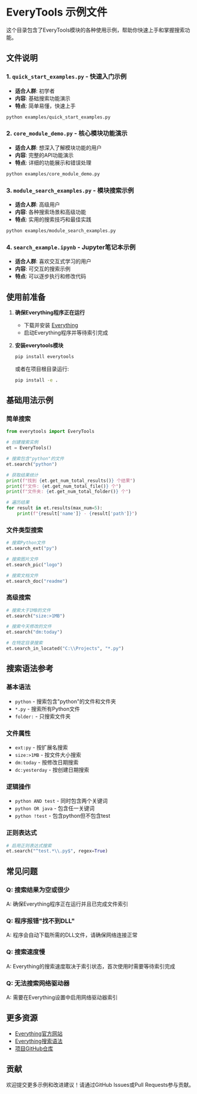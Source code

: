 # EveryTools 示例文件

这个目录包含了EveryTools模块的各种使用示例，帮助你快速上手和掌握搜索功能。

## 文件说明

### 1. `quick_start_examples.py` - 快速入门示例
- **适合人群**: 初学者
- **内容**: 基础搜索功能演示
- **特点**: 简单易懂，快速上手

```bash
python examples/quick_start_examples.py
```

### 2. `core_module_demo.py` - 核心模块功能演示
- **适合人群**: 想深入了解模块功能的用户
- **内容**: 完整的API功能演示
- **特点**: 详细的功能展示和错误处理

```bash
python examples/core_module_demo.py
```

### 3. `module_search_examples.py` - 模块搜索示例
- **适合人群**: 高级用户
- **内容**: 各种搜索场景和高级功能
- **特点**: 实用的搜索技巧和最佳实践

```bash
python examples/module_search_examples.py
```

### 4. `search_example.ipynb` - Jupyter笔记本示例
- **适合人群**: 喜欢交互式学习的用户
- **内容**: 可交互的搜索示例
- **特点**: 可以逐步执行和修改代码

## 使用前准备

1. **确保Everything程序正在运行**
   - 下载并安装 [Everything](https://www.voidtools.com/)
   - 启动Everything程序并等待索引完成

2. **安装everytools模块**
   ```bash
   pip install everytools
   ```
   或者在项目根目录运行:
   ```bash
   pip install -e .
   ```

## 基础用法示例

### 简单搜索
```python
from everytools import EveryTools

# 创建搜索实例
et = EveryTools()

# 搜索包含"python"的文件
et.search("python")

# 获取结果统计
print(f"找到 {et.get_num_total_results()} 个结果")
print(f"文件: {et.get_num_total_file()} 个")
print(f"文件夹: {et.get_num_total_folder()} 个")

# 遍历结果
for result in et.results(max_num=5):
    print(f"{result['name']} - {result['path']}")
```

### 文件类型搜索
```python
# 搜索Python文件
et.search_ext("py")

# 搜索图片文件
et.search_pic("logo")

# 搜索文档文件
et.search_doc("readme")
```

### 高级搜索
```python
# 搜索大于1MB的文件
et.search("size:>1MB")

# 搜索今天修改的文件
et.search("dm:today")

# 在特定目录搜索
et.search_in_located("C:\\Projects", "*.py")
```

## 搜索语法参考

### 基本语法
- `python` - 搜索包含"python"的文件和文件夹
- `*.py` - 搜索所有Python文件
- `folder:` - 只搜索文件夹

### 文件属性
- `ext:py` - 按扩展名搜索
- `size:>1MB` - 按文件大小搜索
- `dm:today` - 按修改日期搜索
- `dc:yesterday` - 按创建日期搜索

### 逻辑操作
- `python AND test` - 同时包含两个关键词
- `python OR java` - 包含任一关键词
- `python !test` - 包含python但不包含test

### 正则表达式
```python
# 启用正则表达式搜索
et.search("^test.*\\.py$", regex=True)
```

## 常见问题

### Q: 搜索结果为空或很少
A: 确保Everything程序正在运行并且已完成文件索引

### Q: 程序报错"找不到DLL"
A: 程序会自动下载所需的DLL文件，请确保网络连接正常

### Q: 搜索速度慢
A: Everything的搜索速度取决于索引状态，首次使用时需要等待索引完成

### Q: 无法搜索网络驱动器
A: 需要在Everything设置中启用网络驱动器索引

## 更多资源

- [Everything官方网站](https://www.voidtools.com/)
- [Everything搜索语法](https://www.voidtools.com/support/everything/searching/)
- [项目GitHub仓库](https://github.com/yangjiada/everytools)

## 贡献

欢迎提交更多示例和改进建议！请通过GitHub Issues或Pull Requests参与贡献。